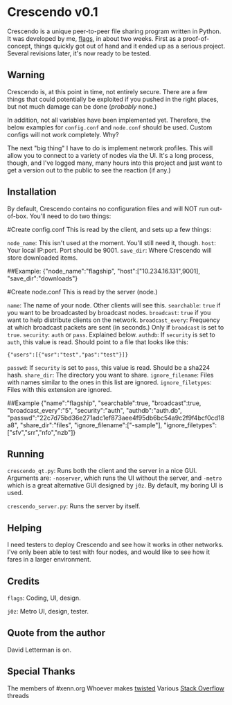 Crescendo v0.1
==============
Crescendo is a unique peer-to-peer file sharing program written in Python. It was developed by me, [flags,](http://jetstarforever.com/site/) in about two weeks. First as a proof-of-concept, things quickly got out of hand and it ended up as a serious project. Several revisions later, it's now ready to be tested.

Warning
-------
Crescendo is, at this point in time, not entirely secure. There are a few things that could potentially be exploited if you pushed in the right places, but not much damage can be done (*probably* none.)

In addition, not all variables have been implemented yet. Therefore, the below examples for `config.conf` and `node.conf` should be used. Custom configs will not work completely. Why?

The next "big thing" I have to do is implement network profiles. This will allow you to connect to a variety of nodes via the UI. It's a long process, though, and I've logged many, many hours into this project and just want to get a version out to the public to see the reaction (if any.)

Installation
------------
By default, Crescendo contains no configuration files and will NOT run out-of-box. You'll need to do two things:

#Create config.conf
This is read by the client, and sets up a few things:

`node_name`: This isn't used at the moment. You'll still need it, though.
`host`: Your local IP:port. Port should be 9001.
`save_dir`: Where Crescendo will store downloaded items.

##Example: 
    {"node_name":"flagship",
    "host":["10.234.16.131",9001],
    "save_dir":"downloads"}

#Create node.conf
This is read by the server (node.)

`name`: The name of your node. Other clients will see this.
`searchable`: `true` if you want to be broadcasted by broadcast nodes.
`broadcast`: `true` if you want to help distribute clients on the network.
`broadcast_every`: Frequency at which broadcast packets are sent (in seconds.) Only if `broadcast` is set to `true`.
`security`: `auth` or `pass`. Explained below.
`authdb`: If `security` is set to `auth`, this value is read. Should point to a file that looks like this:

`{"users":[{"usr":"test","pas":"test"}]}`

`passwd`: If `security` is set to `pass`, this value is read. Should be a sha224 hash.
`share_dir`: The directory you want to share.
`ignore_filename`: Files with names similar to the ones in this list are ignored.
`ignore_filetypes`: Files with this extension are ignored.

##Example
    {"name":"flagship",
    "searchable":true,
    "broadcast":true,
    "broadcast_every":"5",
    "security":"auth",
    "authdb":"auth.db",
    "passwd":"22c7d75bd36e271adc1ef873aee4f95db6bc54a9c2f9f4bcf0cd18a8",
    "share_dir":"files",
    "ignore_filename":["-sample"],
    "ignore_filetypes":["sfv","srr","nfo","nzb"]}

Running
-------
`crescendo_qt.py`: Runs both the client and the server in a nice GUI. Arguments are: `-noserver`, which runs the UI without the server, and `-metro` which is a great alternative GUI designed by `j0z`. By default, my boring UI is used.

`crescendo_server.py`: Runs the server by itself.

Helping
-------
I need testers to deploy Crescendo and see how it works in other networks. I've only been able to test with four nodes, and would like to see how it fares in a larger environment.

Credits
-------
`flags`: Coding, UI, design.

`j0z`: Metro UI, design, tester.

Quote from the author
---------------------
David Letterman is on.

Special Thanks
--------------
The members of #xenn.org
Whoever makes [twisted](http://twistedmatrix.com/trac/)
Various [Stack Overflow](http://stackoverflow.com/) threads